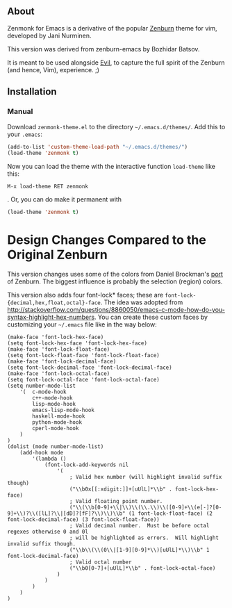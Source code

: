 ## About

Zenmonk for Emacs is a derivative of the popular
[Zenburn](http://slinky.imukuppi.org/zenburnpage/) theme for vim,
developed by Jani Nurminen.

This version was derived from zenburn-emacs by Bozhidar Batsov.

It is meant to be used alongside [Evil](https://gitorious.org/evil/pages/Home),
to capture the full spirit of the Zenburn (and hence, Vim), experience. ;)

## Installation

### Manual

Download `zenmonk-theme.el` to the directory `~/.emacs.d/themes/`. Add this to your
`.emacs`:

```lisp
(add-to-list 'custom-theme-load-path "~/.emacs.d/themes/")
(load-theme 'zenmonk t)
```

Now you can load the theme with the interactive function `load-theme` like this:

`M-x load-theme RET zenmonk`

. Or, you can do make it permanent with

```lisp
(load-theme 'zenmonk t)
```

# Design Changes Compared to the Original Zenburn

This version changes uses some of the colors from Daniel Brockman's
[port](github.com/dbrock/zenburn-el) of Zenburn. The biggest influence is
probably the selection (region) colors.

This version also adds four font-lock* faces; these are `font-lock-{decimal,hex,float,octal}-face`.
The idea was adopted from http://stackoverflow.com/questions/8860050/emacs-c-mode-how-do-you-syntax-highlight-hex-numbers.
You can create these custom faces by customizing your `~/.emacs` file like in the way below:

```
(make-face 'font-lock-hex-face)
(setq font-lock-hex-face 'font-lock-hex-face)
(make-face 'font-lock-float-face)
(setq font-lock-float-face 'font-lock-float-face)
(make-face 'font-lock-decimal-face)
(setq font-lock-decimal-face 'font-lock-decimal-face)
(make-face 'font-lock-octal-face)
(setq font-lock-octal-face 'font-lock-octal-face)
(setq number-mode-list
    '(  c-mode-hook
        c++-mode-hook
        lisp-mode-hook
        emacs-lisp-mode-hook
        haskell-mode-hook
        python-mode-hook
        cperl-mode-hook
    )
)
(dolist (mode number-mode-list)
    (add-hook mode
        '(lambda ()
            (font-lock-add-keywords nil
                '(
                    ; Valid hex number (will highlight invalid suffix though)
                    ("\\b0x[[:xdigit:]]+[uUlL]*\\b" . font-lock-hex-face)
                    ; Valid floating point number.
                    ("\\(\\b[0-9]+\\|\\)\\(\\.\\)\\([0-9]+\\(e[-]?[0-9]+\\)?\\([lL]?\\|[dD]?[fF]?\\)\\)\\b" (1 font-lock-float-face) (2 font-lock-decimal-face) (3 font-lock-float-face))
                    ; Valid decimal number.  Must be before octal regexes otherwise 0 and 0l
                    ; will be highlighted as errors.  Will highlight invalid suffix though.
                    ("\\b\\(\\(0\\|[1-9][0-9]*\\)[uUlL]*\\)\\b" 1 font-lock-decimal-face)
                    ; Valid octal number
                    ("\\b0[0-7]+[uUlL]*\\b" . font-lock-octal-face)
                )
            )
        )
    )
)
```
